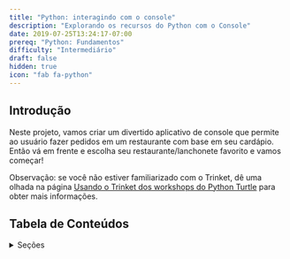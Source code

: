 ```yaml
---
title: "Python: interagindo com o console"
description: "Explorando os recursos do Python com o Console"
date: 2019-07-25T13:24:17-07:00
prereq: "Python: Fundamentos"
difficulty: "Intermediário"
draft: false
hidden: true
icon: "fab fa-python"
---
```


## Introdução
Neste projeto, vamos criar um divertido aplicativo de console que permite ao usuário fazer pedidos em um restaurante com base em seu cardápio. Então vá em frente e escolha seu restaurante/lanchonete favorito e vamos começar!

Observação: se você não estiver familiarizado com o Trinket, dê uma olhada na página [Usando o Trinket dos workshops do Python Turtle](../python-turtle/using-trinket) para obter mais informações.

## Tabela de Conteúdos
<details>
<summary>Seções</summary>
{{% children /%}}
</details>
